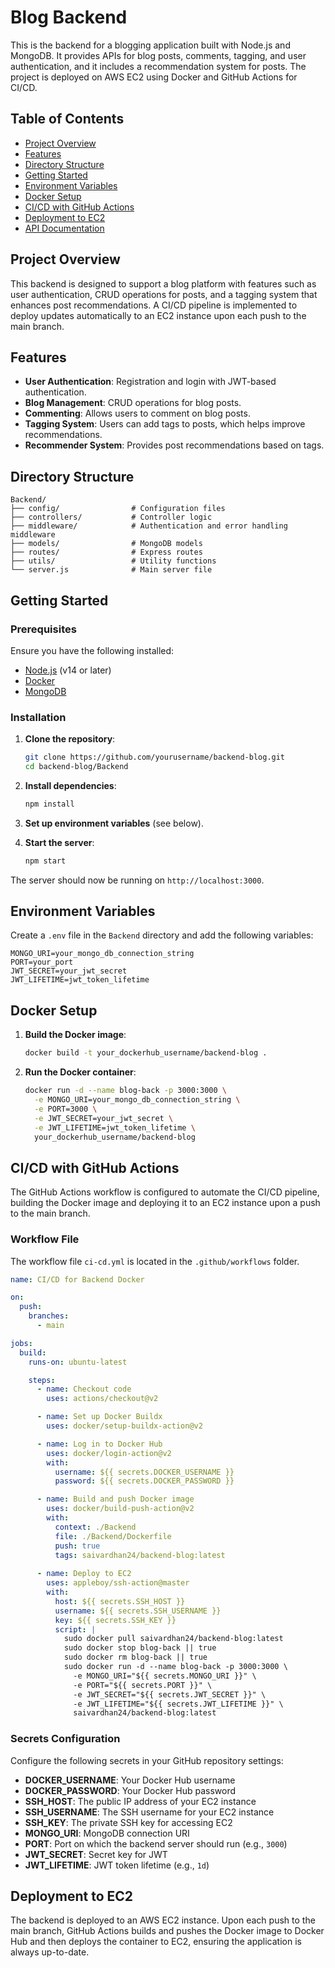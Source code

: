 # Blog Backend

This is the backend for a blogging application built with Node.js and MongoDB. It provides APIs for blog posts, comments, tagging, and user authentication, and it includes a recommendation system for posts. The project is deployed on AWS EC2 using Docker and GitHub Actions for CI/CD.

## Table of Contents

- [Project Overview](#project-overview)
- [Features](#features)
- [Directory Structure](#directory-structure)
- [Getting Started](#getting-started)
- [Environment Variables](#environment-variables)
- [Docker Setup](#docker-setup)
- [CI/CD with GitHub Actions](#cicd-with-github-actions)
- [Deployment to EC2](#deployment-to-ec2)
- [API Documentation](#api-documentation)

## Project Overview

This backend is designed to support a blog platform with features such as user authentication, CRUD operations for posts, and a tagging system that enhances post recommendations. A CI/CD pipeline is implemented to deploy updates automatically to an EC2 instance upon each push to the main branch.

## Features

- **User Authentication**: Registration and login with JWT-based authentication.
- **Blog Management**: CRUD operations for blog posts.
- **Commenting**: Allows users to comment on blog posts.
- **Tagging System**: Users can add tags to posts, which helps improve recommendations.
- **Recommender System**: Provides post recommendations based on tags.

## Directory Structure

```plaintext
Backend/
├── config/                # Configuration files
├── controllers/           # Controller logic
├── middleware/            # Authentication and error handling middleware
├── models/                # MongoDB models
├── routes/                # Express routes
├── utils/                 # Utility functions
└── server.js              # Main server file
```

## Getting Started

### Prerequisites

Ensure you have the following installed:
- [Node.js](https://nodejs.org/) (v14 or later)
- [Docker](https://www.docker.com/)
- [MongoDB](https://www.mongodb.com/)

### Installation

1. **Clone the repository**:

   ```bash
   git clone https://github.com/yourusername/backend-blog.git
   cd backend-blog/Backend
   ```

2. **Install dependencies**:

   ```bash
   npm install
   ```

3. **Set up environment variables** (see below).

4. **Start the server**:

   ```bash
   npm start
   ```

The server should now be running on `http://localhost:3000`.

## Environment Variables

Create a `.env` file in the `Backend` directory and add the following variables:

```plaintext
MONGO_URI=your_mongo_db_connection_string
PORT=your_port
JWT_SECRET=your_jwt_secret
JWT_LIFETIME=jwt_token_lifetime
```

## Docker Setup

1. **Build the Docker image**:

   ```bash
   docker build -t your_dockerhub_username/backend-blog .
   ```

2. **Run the Docker container**:

   ```bash
   docker run -d --name blog-back -p 3000:3000 \
     -e MONGO_URI=your_mongo_db_connection_string \
     -e PORT=3000 \
     -e JWT_SECRET=your_jwt_secret \
     -e JWT_LIFETIME=jwt_token_lifetime \
     your_dockerhub_username/backend-blog
   ```

## CI/CD with GitHub Actions

The GitHub Actions workflow is configured to automate the CI/CD pipeline, building the Docker image and deploying it to an EC2 instance upon a push to the main branch.

### Workflow File

The workflow file `ci-cd.yml` is located in the `.github/workflows` folder.

```yaml
name: CI/CD for Backend Docker

on:
  push:
    branches:
      - main

jobs:
  build:
    runs-on: ubuntu-latest

    steps:
      - name: Checkout code
        uses: actions/checkout@v2

      - name: Set up Docker Buildx
        uses: docker/setup-buildx-action@v2

      - name: Log in to Docker Hub
        uses: docker/login-action@v2
        with:
          username: ${{ secrets.DOCKER_USERNAME }}
          password: ${{ secrets.DOCKER_PASSWORD }}

      - name: Build and push Docker image
        uses: docker/build-push-action@v2
        with:
          context: ./Backend
          file: ./Backend/Dockerfile
          push: true
          tags: saivardhan24/backend-blog:latest
          
      - name: Deploy to EC2
        uses: appleboy/ssh-action@master
        with:
          host: ${{ secrets.SSH_HOST }}
          username: ${{ secrets.SSH_USERNAME }}
          key: ${{ secrets.SSH_KEY }}
          script: |
            sudo docker pull saivardhan24/backend-blog:latest
            sudo docker stop blog-back || true
            sudo docker rm blog-back || true
            sudo docker run -d --name blog-back -p 3000:3000 \
              -e MONGO_URI="${{ secrets.MONGO_URI }}" \
              -e PORT="${{ secrets.PORT }}" \
              -e JWT_SECRET="${{ secrets.JWT_SECRET }}" \
              -e JWT_LIFETIME="${{ secrets.JWT_LIFETIME }}" \
              saivardhan24/backend-blog:latest
```

### Secrets Configuration

Configure the following secrets in your GitHub repository settings:

- **DOCKER_USERNAME**: Your Docker Hub username
- **DOCKER_PASSWORD**: Your Docker Hub password
- **SSH_HOST**: The public IP address of your EC2 instance
- **SSH_USERNAME**: The SSH username for your EC2 instance
- **SSH_KEY**: The private SSH key for accessing EC2
- **MONGO_URI**: MongoDB connection URI
- **PORT**: Port on which the backend server should run (e.g., `3000`)
- **JWT_SECRET**: Secret key for JWT
- **JWT_LIFETIME**: JWT token lifetime (e.g., `1d`)

## Deployment to EC2

The backend is deployed to an AWS EC2 instance. Upon each push to the main branch, GitHub Actions builds and pushes the Docker image to Docker Hub and then deploys the container to EC2, ensuring the application is always up-to-date.
